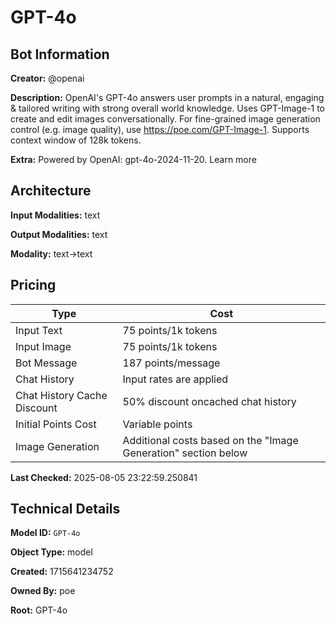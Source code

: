 # GPT-4o

## Bot Information

**Creator:** @openai

**Description:** OpenAI's GPT-4o answers user prompts in a natural, engaging & tailored writing with strong overall world knowledge. Uses GPT-Image-1 to create and edit images conversationally. For fine-grained image generation control (e.g. image quality), use https://poe.com/GPT-Image-1. Supports context window of 128k tokens.

**Extra:** Powered by OpenAI: gpt-4o-2024-11-20. Learn more


## Architecture

**Input Modalities:** text

**Output Modalities:** text

**Modality:** text->text


## Pricing

| Type | Cost |
|------|------|
| Input Text | 75 points/1k tokens |
| Input Image | 75 points/1k tokens |
| Bot Message | 187 points/message |
| Chat History | Input rates are applied |
| Chat History Cache Discount | 50% discount oncached chat history |
| Initial Points Cost | Variable points |
| Image Generation | Additional costs based on the "Image Generation" section below |

**Last Checked:** 2025-08-05 23:22:59.250841


## Technical Details

**Model ID:** `GPT-4o`

**Object Type:** model

**Created:** 1715641234752

**Owned By:** poe

**Root:** GPT-4o
